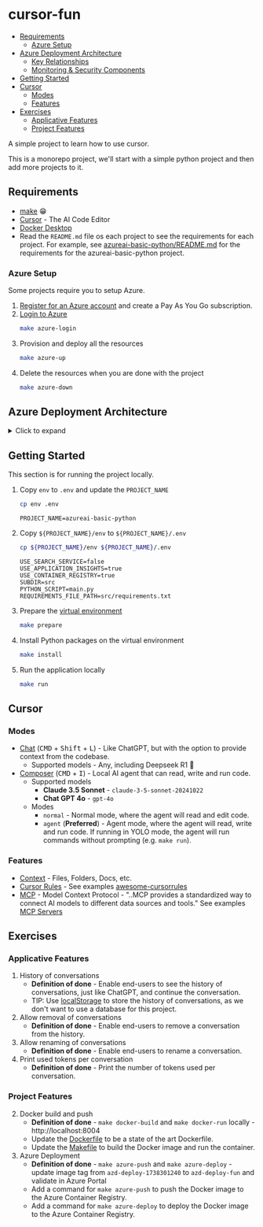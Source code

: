 # cursor-fun <!-- omit in toc -->

- [Requirements](#requirements)
  - [Azure Setup](#azure-setup)
- [Azure Deployment Architecture](#azure-deployment-architecture)
  - [Key Relationships](#key-relationships)
  - [Monitoring \& Security Components](#monitoring--security-components)
- [Getting Started](#getting-started)
- [Cursor](#cursor)
  - [Modes](#modes)
  - [Features](#features)
- [Exercises](#exercises)
  - [Applicative Features](#applicative-features)
  - [Project Features](#project-features)


A simple project to learn how to use cursor.

This is a monorepo project, we'll start with a simple python project and then add more projects to it.

## Requirements

- [make](https://www.gnu.org/software/make/) 😁
- [Cursor](https://www.cursor.com/) - The AI Code Editor
- [Docker Desktop](https://docs.docker.com/get-started/introduction/get-docker-desktop/)
- Read the `README.md` file os each project to see the requirements for each project. For example, see [azureai-basic-python/README.md](azureai-basic-python/README.md) for the requirements for the azureai-basic-python project.

### Azure Setup

Some projects require you to setup Azure.

1. [Register for an Azure account](https://azure.microsoft.com/en-us/pricing/purchase-options/azure-account) and create a Pay As You Go subscription.
1. [Login to Azure](https://docs.cursor.com/azure/login)
   ```bash
   make azure-login
   ```
2. Provision and deploy all the resources
   ```bash
   make azure-up
   ```
3. Delete the resources when you are done with the project
   ```bash
   make azure-down
   ```



## Azure Deployment Architecture

<details>
<summary>Click to expand</summary>

When deployed to Azure using `make azure-up`, the following resources are created:

| Resource | Purpose | Key Features |
|----------|---------|--------------|
| **Azure AI Hub** | Central AI management | Coordinates AI services, manages connections |
| **Azure AI Project** | Workspace configuration | Organizes resources for specific AI applications |
| **Azure OpenAI Service** | Language processing | Provides GPT models for chat/completions |
| **Key Vault** | Secret management | Securely stores API keys and credentials |
| **Container Apps** | Application hosting | Runs your Python API in serverless containers |
| **Managed Identity** | Secure access | Provides automatic credentials for Azure resources |
| **Application Insights** | Monitoring | Tracks application performance and errors |
| **Log Analytics** | Centralized logging | Aggregates logs from all services |

**Security Features**:
- Automatic secret management via Key Vault
- Managed Identity for service authentication
- Secure connections between AI services
- Built-in monitoring and alerting

### Key Relationships
1. Container App uses Managed Identity to access:
   - Azure OpenAI for AI processing
   - Key Vault for secure credentials
2. AI Hub manages connections between:
   - Storage Account (file storage)
   - AI Services (model endpoints)
3. Monitoring flows to:
   - Application Insights → Log Analytics → Action Groups

### Monitoring & Security Components

| Resource | Purpose |
|----------|---------|
| **Action Group** | Defines notification channels (email/SMS) for alerts |
| **Smart Detector Alert Rule** | Automatically detects application anomalies |
| **Container Registry** | Private repository for Docker images |
| **Container Apps Environment** | Secure platform for running containers |

**Full Resource Map:**
```mermaid
graph TD
    A[Container App] -->|Runs in| B[Container Apps Environment]
    A -->|Stores images in| C[Container Registry]
    D[AI Hub] -->|Manages| E[AI Project]
    E -->|Connects to| F[AI Services]
    G[Key Vault] -->|Secures| H[Managed Identity]
    I[Application Insights] -->|Sends to| J[Log Analytics]
    K[Smart Detector] -->|Triggers| L[Action Group]
```
</details>   

## Getting Started

This section is for running the project locally.

1. Copy `env` to `.env` and update the `PROJECT_NAME`
   ```bash
   cp env .env
   ```

   ```
   PROJECT_NAME=azureai-basic-python
   ```
1. Copy `${PROJECT_NAME}/env` to `${PROJECT_NAME}/.env`
   ```bash
   cp ${PROJECT_NAME}/env ${PROJECT_NAME}/.env
   ```

    ```
    USE_SEARCH_SERVICE=false
    USE_APPLICATION_INSIGHTS=true
    USE_CONTAINER_REGISTRY=true
    SUBDIR=src
    PYTHON_SCRIPT=main.py
    REQUIREMENTS_FILE_PATH=src/requirements.txt
    ```

2. Prepare the [virtual environment](https://docs.python.org/3/library/venv.html)
   ```bash
   make prepare
   ```
3. Install Python packages on the virtual environment
   ```bash
   make install
   ```
4. Run the application locally
   ```bash
   make run
   ```

## Cursor

### Modes

- [Chat](https://docs.cursor.com/chat/overview) (<kbd>CMD</kbd> + <kbd>Shift</kbd> + <kbd>L</kbd>) - Like ChatGPT, but with the option to provide context from the codebase.
  - Supported models - Any, including Deepseek R1 🙂
- [Composer](https://docs.cursor.com/composer/overview) (<kbd>CMD</kbd> + <kbd>I</kbd>) - Local AI agent that can read, write and run code.
  - Supported models
    - **Claude 3.5 Sonnet** - `claude-3-5-sonnet-20241022`
    - **Chat GPT 4o** - `gpt-4o`
  - Modes
    - `normal` - Normal mode, where the agent will read and edit code.
    - `agent` (**Preferred**) - Agent mode, where the agent will read, write and run code. If running in YOLO mode, the agent will run commands without prompting (e.g. `make run`).

### Features

- [Context](https://docs.cursor.com/context/@-symbols/basic) - Files, Folders, Docs, etc.
- [Cursor Rules](https://docs.cursor.com/context/rules-for-ai) - See examples [awesome-cursorrules](https://github.com/PatrickJS/awesome-cursorrules)
- [MCP](https://modelcontextprotocol.io/introduction) - Model Context Protocol - "..MCP provides a standardized way to connect AI models to different data sources and tools." See examples [MCP Servers](https://github.com/modelcontextprotocol/servers)

## Exercises

### Applicative Features

1. History of conversations
   - **Definition of done** - Enable end-users to see the history of conversations, just like ChatGPT, and continue the conversation.
   - TIP: Use [localStorage](https://developer.mozilla.org/en-US/docs/Web/API/Window/localStorage) to store the history of conversations, as we don't want to use a database for this project.
2. Allow removal of conversations
   - **Definition of done** - Enable end-users to remove a conversation from the history.
3. Allow renaming of conversations
   - **Definition of done** - Enable end-users to rename a conversation.
4. Print used tokens per conversation
   - **Definition of done** - Print the number of tokens used per conversation.

### Project Features

2. Docker build and push
   - **Definition of done** - `make docker-build` and `make docker-run` locally - http://localhost:8004
   - Update the [Dockerfile](azureai-basic-python/src/Dockerfile) to be a state of the art Dockerfile.
   - Update the [Makefile](Makefile) to build the Docker image and run the container.
3. Azure Deployment
   - **Definition of done** - `make azure-push` and `make azure-deploy` - update image tag from `azd-deploy-1738301240` to `azd-deploy-fun` and validate in Azure Portal
   - Add a command for `make azure-push` to push the Docker image to the Azure Container Registry.
   - Add a command for `make azure-deploy` to deploy the Docker image to the Azure Container Registry.
